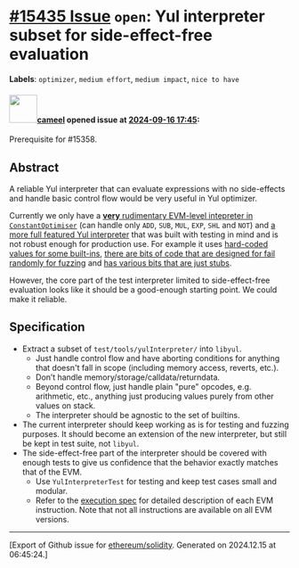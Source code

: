# [\#15435 Issue](https://github.com/ethereum/solidity/issues/15435) `open`: Yul interpreter subset for side-effect-free evaluation
**Labels**: `optimizer`, `medium effort`, `medium impact`, `nice to have`


#### <img src="https://avatars.githubusercontent.com/u/137030?v=4" width="50">[cameel](https://github.com/cameel) opened issue at [2024-09-16 17:45](https://github.com/ethereum/solidity/issues/15435):

Prerequisite for #15358.

## Abstract

A reliable Yul interpreter that can evaluate expressions with no side-effects and handle basic control flow would be very useful in Yul optimizer.

Currently we only have a [**very** rudimentary EVM-level intepreter in `ConstantOptimiser`](https://github.com/ethereum/solidity/blob/v0.8.27/libyul/backends/evm/ConstantOptimiser.cpp#L41-L89) (can handle only `ADD`, `SUB`, `MUL`, `EXP`, `SHL` and `NOT`) and [a more full featured Yul interpreter](https://github.com/ethereum/solidity/tree/develop/test/tools/yulInterpreter) that was built with testing in mind and is not robust enough for production use. For example it uses [hard-coded values for some built-ins](https://github.com/ethereum/solidity/blob/v0.8.27/test/tools/yulInterpreter/Interpreter.h#L85-L120), [there are bits of code that are designed for fail randomly for fuzzing](https://github.com/ethereum/solidity/blob/v0.8.27/test/tools/yulInterpreter/EVMInstructionInterpreter.cpp#L376-L377) and [has various bits that are just stubs](https://github.com/ethereum/solidity/blob/v0.8.27/test/tools/yulInterpreter/EVMInstructionInterpreter.cpp#L265).

However, the core part of the test interpreter limited to side-effect-free evaluation looks like it should be a good-enough starting point. We could make it reliable.

## Specification

- Extract a subset of `test/tools/yulInterpreter/` into `libyul`.
    - Just handle control flow and have aborting conditions for anything that doesn't fall in scope (including memory access, reverts, etc.).
    - Don’t handle memory/storage/calldata/returndata.
    - Beyond control flow, just handle plain "pure" opcodes, e.g. arithmetic, etc., anything just producing values purely from other values on stack.
    - The interpreter should be agnostic to the set of builtins.
- The current interpreter should keep working as is for testing and fuzzing purposes. It should become an extension of the new interpreter, but still be kept in test suite, not `libyul`.
- The side-effect-free part of the interpreter should be covered with enough tests to give us confidence that the behavior exactly matches that of the EVM.
    - Use `YulInterpreterTest` for testing and keep test cases small and modular.
    - Refer to the [execution spec](https://github.com/ethereum/execution-specs/tree/master/src/ethereum/cancun/vm/instructions) for detailed description of each EVM instruction. Note that not all instructions are available on all EVM versions.




-------------------------------------------------------------------------------



[Export of Github issue for [ethereum/solidity](https://github.com/ethereum/solidity). Generated on 2024.12.15 at 06:45:24.]
